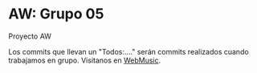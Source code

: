 # AW: Grupo 05
Proyecto AW

Los commits que llevan un "Todos:...." serán commits realizados cuando trabajamos en grupo.
Visitanos en <a href="http://webmusic.byethost11.com/">WebMusic</a>.
